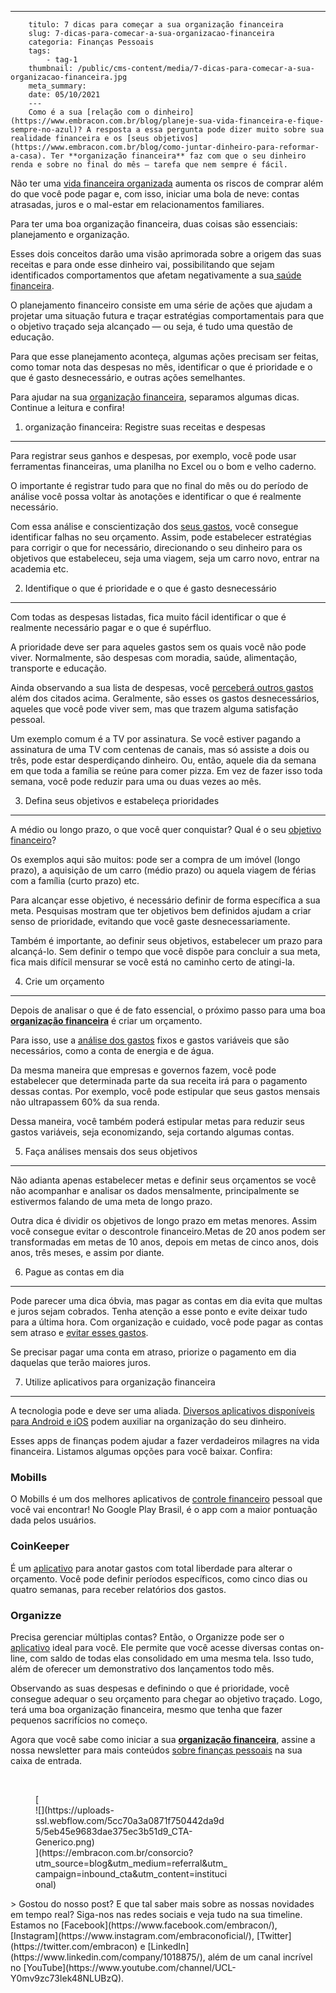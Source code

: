 ---
        titulo: 7 dicas para começar a sua organização financeira
        slug: 7-dicas-para-comecar-a-sua-organizacao-financeira
        categoria: Finanças Pessoais
        tags:
            - tag-1
        thumbnail: /public/cms-content/media/7-dicas-para-comecar-a-sua-organizacao-financeira.jpg
        meta_summary: 
        date: 05/10/2021
        ---
        Como é a sua [relação com o dinheiro](https://www.embracon.com.br/blog/planeje-sua-vida-financeira-e-fique-sempre-no-azul)? A resposta a essa pergunta pode dizer muito sobre sua realidade financeira e os [seus objetivos](https://www.embracon.com.br/blog/como-juntar-dinheiro-para-reformar-a-casa). Ter **organização financeira** faz com que o seu dinheiro renda e sobre no final do mês — tarefa que nem sempre é fácil.

Não ter uma [vida financeira organizada](https://www.embracon.com.br/blog/7-dicas-para-comecar-a-sua-organizacao-financeira) aumenta os riscos de comprar além do que você pode pagar e, com isso, iniciar uma bola de neve: contas atrasadas, juros e o mal-estar em relacionamentos familiares.

Para ter uma boa organização financeira, duas coisas são essenciais: planejamento e organização.

Esses dois conceitos darão uma visão aprimorada sobre a origem das suas receitas e para onde esse dinheiro vai, possibilitando que sejam identificados comportamentos que afetam negativamente a sua[ saúde financeira](https://www.embracon.com.br/blog/planeje-sua-vida-financeira-e-fique-sempre-no-azul).

O planejamento financeiro consiste em uma série de ações que ajudam a projetar uma situação futura e traçar estratégias comportamentais para que o objetivo traçado seja alcançado — ou seja, é tudo uma questão de educação.

Para que esse planejamento aconteça, algumas ações precisam ser feitas, como tomar nota das despesas no mês, identificar o que é prioridade e o que é gasto desnecessário, e outras ações semelhantes.

Para ajudar na sua [organização financeira](https://www.embracon.com.br/blog/7-dicas-para-comecar-a-sua-organizacao-financeira), separamos algumas dicas. Continue a leitura e confira!

1. organização financeira: Registre suas receitas e despesas
------------------------------------------------------------

Para registrar seus ganhos e despesas, por exemplo, você pode usar ferramentas financeiras, uma planilha no Excel ou o bom e velho caderno.

O importante é registrar tudo para que no final do mês ou do período de análise você possa voltar às anotações e identificar o que é realmente necessário.

Com essa análise e conscientização dos [seus gastos](https://www.embracon.com.br/blog/como-identificar-e-eliminar-gastos-desnecessarios), você consegue identificar falhas no seu orçamento. Assim, pode estabelecer estratégias para corrigir o que for necessário, direcionando o seu dinheiro para os objetivos que estabeleceu, seja uma viagem, seja um carro novo, entrar na academia etc.

2. Identifique o que é prioridade e o que é gasto desnecessário
---------------------------------------------------------------

Com todas as despesas listadas, fica muito fácil identificar o que é realmente necessário pagar e o que é supérfluo.

A prioridade deve ser para aqueles gastos sem os quais você não pode viver. Normalmente, são despesas com moradia, saúde, alimentação, transporte e educação.

Ainda observando a sua lista de despesas, você [perceberá outros gastos](https://www.embracon.com.br/blog/como-identificar-e-eliminar-gastos-desnecessarios) além dos citados acima. Geralmente, são esses os gastos desnecessários, aqueles que você pode viver sem, mas que trazem alguma satisfação pessoal.

Um exemplo comum é a TV por assinatura. Se você estiver pagando a assinatura de uma TV com centenas de canais, mas só assiste a dois ou três, pode estar desperdiçando dinheiro. Ou, então, aquele dia da semana em que toda a família se reúne para comer pizza. Em vez de fazer isso toda semana, você pode reduzir para uma ou duas vezes ao mês.

3. Defina seus objetivos e estabeleça prioridades
-------------------------------------------------

A médio ou longo prazo, o que você quer conquistar? Qual é o seu [objetivo financeiro](https://www.embracon.com.br/blog/planeje-sua-vida-financeira-e-fique-sempre-no-azul)?

Os exemplos aqui são muitos: pode ser a compra de um imóvel (longo prazo), a aquisição de um carro (médio prazo) ou aquela viagem de férias com a família (curto prazo) etc.

Para alcançar esse objetivo, é necessário definir de forma específica a sua meta. Pesquisas mostram que ter objetivos bem definidos ajudam a criar senso de prioridade, evitando que você gaste desnecessariamente.

Também é importante, ao definir seus objetivos, estabelecer um prazo para alcançá-lo. Sem definir o tempo que você dispõe para concluir a sua meta, fica mais difícil mensurar se você está no caminho certo de atingi-la.

4. Crie um orçamento
--------------------

Depois de analisar o que é de fato essencial, o próximo passo para uma boa [**organização financeira**](https://www.embracon.com.br/blog/7-dicas-para-comecar-a-sua-organizacao-financeira) é criar um orçamento.

Para isso, use a [análise dos gastos](https://www.embracon.com.br/blog/como-identificar-e-eliminar-gastos-desnecessarios) fixos e gastos variáveis que são necessários, como a conta de energia e de água.

Da mesma maneira que empresas e governos fazem, você pode estabelecer que determinada parte da sua receita irá para o pagamento dessas contas. Por exemplo, você pode estipular que seus gastos mensais não ultrapassem 60% da sua renda.

Dessa maneira, você também poderá estipular metas para reduzir seus gastos variáveis, seja economizando, seja cortando algumas contas.

5. Faça análises mensais dos seus objetivos
-------------------------------------------

Não adianta apenas estabelecer metas e definir seus orçamentos se você não acompanhar e analisar os dados mensalmente, principalmente se estivermos falando de uma meta de longo prazo.

Outra dica é dividir os objetivos de longo prazo em metas menores. Assim você consegue evitar o descontrole financeiro.Metas de 20 anos podem ser transformadas em metas de 10 anos, depois em metas de cinco anos, dois anos, três meses, e assim por diante.

6. Pague as contas em dia
-------------------------

Pode parecer uma dica óbvia, mas pagar as contas em dia evita que multas e juros sejam cobrados. Tenha atenção a esse ponto e evite deixar tudo para a última hora. Com organização e cuidado, você pode pagar as contas sem atraso e [evitar esses gastos](https://www.embracon.com.br/blog/como-identificar-e-eliminar-gastos-desnecessarios).

Se precisar pagar uma conta em atraso, priorize o pagamento em dia daquelas que terão maiores juros.

7. Utilize aplicativos para organização financeira
--------------------------------------------------

A tecnologia pode e deve ser uma aliada. [Diversos aplicativos disponíveis para Android e iOS](https://www.embracon.com.br/blog/4-aplicativos-de-financas-para-te-ajudar-a-economizar-mais-dinheiro) podem auxiliar na organização do seu dinheiro.

Esses apps de finanças podem ajudar a fazer verdadeiros milagres na vida financeira. Listamos algumas opções para você baixar. Confira:

### Mobills

O Mobills é um dos melhores aplicativos de [controle financeiro](https://www.embracon.com.br/blog/planeje-sua-vida-financeira-e-fique-sempre-no-azul) pessoal que você vai encontrar! No Google Play Brasil, é o app com a maior pontuação dada pelos usuários.

### CoinKeeper

É um [aplicativo](https://www.embracon.com.br/blog/4-aplicativos-de-financas-para-te-ajudar-a-economizar-mais-dinheiro) para anotar gastos com total liberdade para alterar o orçamento. Você pode definir períodos específicos, como cinco dias ou quatro semanas, para receber relatórios dos gastos.

### Organizze

Precisa gerenciar múltiplas contas? Então, o Organizze pode ser o [aplicativo](https://www.embracon.com.br/blog/4-aplicativos-de-financas-para-te-ajudar-a-economizar-mais-dinheiro) ideal para você. Ele permite que você acesse diversas contas on-line, com saldo de todas elas consolidado em uma mesma tela. Isso tudo, além de oferecer um demonstrativo dos lançamentos todo mês.

Observando as suas despesas e definindo o que é prioridade, você consegue adequar o seu orçamento para chegar ao objetivo traçado. Logo, terá uma boa organização financeira, mesmo que tenha que fazer pequenos sacrifícios no começo.

Agora que você sabe como iniciar a sua [**organização financeira**](https://www.embracon.com.br/blog/7-dicas-para-comecar-a-sua-organizacao-financeira), assine a nossa newsletter para mais conteúdos [sobre finanças pessoais](https://www.embracon.com.br/blog/planeje-sua-vida-financeira-e-fique-sempre-no-azul) na sua caixa de entrada.

‍

<figure class="w-richtext-figure-type-image w-richtext-align-center" style="max-width:310px">[<div>![](https://uploads-ssl.webflow.com/5cc70a3a0871f750442da9d5/5eb45e9683dae375ec3b51d9_CTA-Generico.png)</div>](https://embracon.com.br/consorcio?utm_source=blog&utm_medium=referral&utm_campaign=inbound_cta&utm_content=institucional)</figure>> Gostou do nosso post? E que tal saber mais sobre as nossas novidades em tempo real? Siga-nos nas redes sociais e veja tudo na sua timeline. Estamos no [Facebook](https://www.facebook.com/embracon/), [Instagram](https://www.instagram.com/embraconoficial/), [Twitter](https://twitter.com/embracon) e [LinkedIn](https://www.linkedin.com/company/1018875/), além de um canal incrível no [YouTube](https://www.youtube.com/channel/UCL-Y0mv9zc73Iek48NLUBzQ).
        